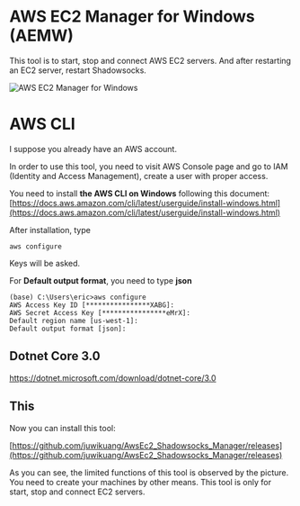 # AWS EC2 Manager for Windows (AEMW)

This tool is to start, stop and connect AWS EC2 servers.
And after restarting an EC2 server, restart Shadowsocks.

![AWS EC2 Manager for Windows](https://github.com/juwikuang/AwsEc2_Shadowsocks_Manager/blob/master/Resources/screenshot.png?raw=true)

# AWS CLI
I suppose you already have an AWS account. 

In order to use this tool, you need to visit AWS Console page and go to IAM (Identity and Access Management), create a user with proper access.

You need to install **the AWS CLI on Windows** following this document:
[https://docs.aws.amazon.com/cli/latest/userguide/install-windows.html](https://docs.aws.amazon.com/cli/latest/userguide/install-windows.html)

After installation, type 

```
aws configure
```

Keys will be asked. 

For **Default output format**, you need to type **json**

```
(base) C:\Users\eric>aws configure
AWS Access Key ID [****************XABG]:
AWS Secret Access Key [****************eMrX]:
Default region name [us-west-1]:
Default output format [json]:
```

## Dotnet Core 3.0
https://dotnet.microsoft.com/download/dotnet-core/3.0

## This

Now you can install this tool:

[https://github.com/juwikuang/AwsEc2_Shadowsocks_Manager/releases](https://github.com/juwikuang/AwsEc2_Shadowsocks_Manager/releases)


As you can see, the limited functions of this tool is observed by the picture. You need to create your machines by other means. This tool is only for start, stop and connect EC2 servers.
